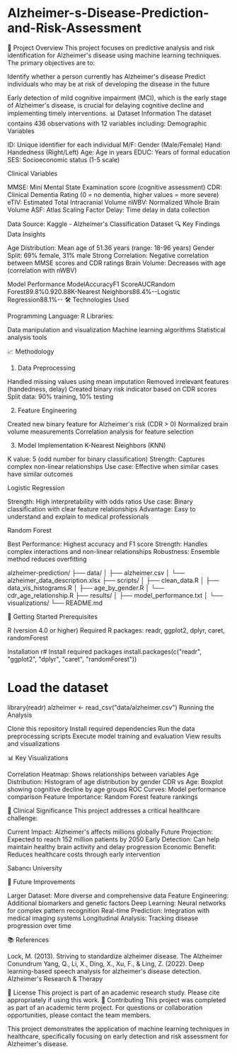 # Alzheimer-s-Disease-Prediction-and-Risk-Assessment


🧠 Project Overview
This project focuses on predictive analysis and risk identification for Alzheimer's disease using machine learning techniques. The primary objectives are to:

Identify whether a person currently has Alzheimer's disease
Predict individuals who may be at risk of developing the disease in the future

Early detection of mild cognitive impairment (MCI), which is the early stage of Alzheimer's disease, is crucial for delaying cognitive decline and implementing timely interventions.
📊 Dataset Information
The dataset contains 436 observations with 12 variables including:
Demographic Variables

ID: Unique identifier for each individual
M/F: Gender (Male/Female)
Hand: Handedness (Right/Left)
Age: Age in years
EDUC: Years of formal education
SES: Socioeconomic status (1-5 scale)

Clinical Variables

MMSE: Mini Mental State Examination score (cognitive assessment)
CDR: Clinical Dementia Rating (0 = no dementia, higher values = more severe)
eTIV: Estimated Total Intracranial Volume
nWBV: Normalized Whole Brain Volume
ASF: Atlas Scaling Factor
Delay: Time delay in data collection

Data Source: Kaggle - Alzheimer's Classification Dataset
🔍 Key Findings
Data Insights

Age Distribution: Mean age of 51.36 years (range: 18-96 years)
Gender Split: 69% female, 31% male
Strong Correlation: Negative correlation between MMSE scores and CDR ratings
Brain Volume: Decreases with age (correlation with nWBV)

Model Performance
ModelAccuracyF1 ScoreAUCRandom Forest89.8%0.920.88K-Nearest Neighbors88.4%--Logistic Regression88.1%--
🛠️ Technologies Used

Programming Language: R
Libraries:

Data manipulation and visualization
Machine learning algorithms
Statistical analysis tools



📈 Methodology
1. Data Preprocessing

Handled missing values using mean imputation
Removed irrelevant features (handedness, delay)
Created binary risk indicator based on CDR scores
Split data: 90% training, 10% testing

2. Feature Engineering

Created new binary feature for Alzheimer's risk (CDR > 0)
Normalized brain volume measurements
Correlation analysis for feature selection

3. Model Implementation
K-Nearest Neighbors (KNN)

K value: 5 (odd number for binary classification)
Strength: Captures complex non-linear relationships
Use case: Effective when similar cases have similar outcomes

Logistic Regression

Strength: High interpretability with odds ratios
Use case: Binary classification with clear feature relationships
Advantage: Easy to understand and explain to medical professionals

Random Forest

Best Performance: Highest accuracy and F1 score
Strength: Handles complex interactions and non-linear relationships
Robustness: Ensemble method reduces overfitting

alzheimer-prediction/
├── data/
│   ├── alzheimer.csv
│   └── alzheimer_data_description.xlsx
├── scripts/
│   ├── clean_data.R
│   ├── data_vis_histograms.R
│   ├── age_by_gender.R
│   └── cdr_age_relationship.R
├── results/
│   ├── model_performance.txt
│   └── visualizations/
└── README.md



🚀 Getting Started
Prerequisites

R (version 4.0 or higher)
Required R packages: readr, ggplot2, dplyr, caret, randomForest

Installation
r# Install required packages
install.packages(c("readr", "ggplot2", "dplyr", "caret", "randomForest"))

# Load the dataset
library(readr)
alzheimer <- read_csv("data/alzheimer.csv")
Running the Analysis

Clone this repository
Install required dependencies
Run the data preprocessing scripts
Execute model training and evaluation
View results and visualizations

📊 Key Visualizations

Correlation Heatmap: Shows relationships between variables
Age Distribution: Histogram of age distribution by gender
CDR vs Age: Boxplot showing cognitive decline by age groups
ROC Curves: Model performance comparison
Feature Importance: Random Forest feature rankings

🎯 Clinical Significance
This project addresses a critical healthcare challenge:

Current Impact: Alzheimer's affects millions globally
Future Projection: Expected to reach 152 million patients by 2050
Early Detection: Can help maintain healthy brain activity and delay progression
Economic Benefit: Reduces healthcare costs through early intervention


Sabancı University 

🔮 Future Improvements

Larger Dataset: More diverse and comprehensive data
Feature Engineering: Additional biomarkers and genetic factors
Deep Learning: Neural networks for complex pattern recognition
Real-time Prediction: Integration with medical imaging systems
Longitudinal Analysis: Tracking disease progression over time

📚 References

Lock, M. (2013). Striving to standardize alzheimer disease. The Alzheimer Conundrum
Yang, Q., Li, X., Ding, X., Xu, F., & Ling, Z. (2022). Deep learning-based speech analysis for alzheimer's disease detection. Alzheimer's Research & Therapy

📄 License
This project is part of an academic research study. Please cite appropriately if using this work.
🤝 Contributing
This project was completed as part of an academic term project. For questions or collaboration opportunities, please contact the team members.

This project demonstrates the application of machine learning techniques in healthcare, specifically focusing on early detection and risk assessment for Alzheimer's disease.
